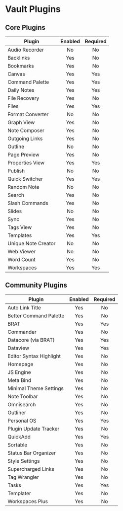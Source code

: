 # Vault Plugins

## Core Plugins

| Plugin              | Enabled | Required |
| ------------------- | :-----: | :------: |
| Audio Recorder      | No      | No       |
| Backlinks           | Yes     | No       |
| Bookmarks           | Yes     | No       |
| Canvas              | Yes     | Yes      |
| Command Palette     | Yes     | Yes      |
| Daily Notes         | Yes     | Yes      |
| File Recovery       | Yes     | No       |
| Files               | Yes     | Yes      |
| Format Converter    | No      | No       |
| Graph View          | Yes     | No       |
| Note Composer       | Yes     | No       |
| Outgoing Links      | Yes     | No       |
| Outline             | No      | No       |
| Page Preview        | Yes     | No       |
| Properties View     | Yes     | Yes      |
| Publish             | No      | No       |
| Quick Switcher      | Yes     | Yes      |
| Random Note         | No      | No       |
| Search              | Yes     | No       |
| Slash Commands      | Yes     | No       |
| Slides              | No      | No       |
| Sync                | Yes     | No       |
| Tags View           | Yes     | No       |
| Templates           | Yes     | Yes      |
| Unique Note Creator | No      | No       |
| Web Viewer          | No      | No       |
| Word Count          | Yes     | No       |
| Workspaces          | Yes     | Yes      |

## Community Plugins

| Plugin                               | Enabled | Required |
| ------------------------------------ | :-----: | :------: |
| Auto Link Title                      | Yes     | No       |
| Better Command Palette               | Yes     | No       |
| BRAT                                 | Yes     | Yes      |
| Commander                            | Yes     | No       |
| Datacore (via BRAT)                  | Yes     | Yes      |
| Dataview                             | Yes     | Yes      |
| Editor Syntax Highlight              | Yes     | No       |
| Homepage                             | Yes     | No       |
| JS Engine                            | Yes     | No       |
| Meta Bind                            | Yes     | No       |
| Minimal Theme Settings               | Yes     | No       |
| Note Toolbar                         | Yes     | No       |
| Omnisearch                           | Yes     | No       |
| Outliner                             | Yes     | No       |
| Personal OS                          | Yes     | Yes      |
| Plugin Update Tracker                | Yes     | No       |
| QuickAdd                             | Yes     | Yes      |
| Sortable                             | Yes     | No       |
| Status Bar Organizer                 | Yes     | No       |
| Style Settings                       | Yes     | No       |
| Supercharged Links                   | Yes     | No       |
| Tag Wrangler                         | Yes     | No       |
| Tasks                                | Yes     | Yes      |
| Templater                            | Yes     | No       |
| Workspaces Plus                      | Yes     | No       |
